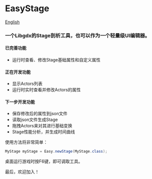 # EasyStage
[English](https://github.com/AyoCrazy/EasyStage/blob/master/README_EN.md)
### 一个Libgdx的Stage剖析工具，也可以作为一个轻量级UI编辑器。
#### 已完善功能
* 运行时查看、修改Stage基础属性和自定义属性

#### 正在开发功能
* 显示Actors列表
* 运行时实时查看并修改Actors的属性

#### 下一步开发功能
* 保存修改后的属性到json文件
* 读取json文件生成Stage
* 拖拽Actors来对其进行基础变换
* Stage性能分析，并生成时间曲线


使用方法将非常简单：
``` java
MyStage myStage = Easy.newStage(MyStage.class);
```
桌面运行游戏时按F6键，即可调取工具。



最后，欢迎加入！
